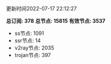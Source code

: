 更新时间2022-07-17 22:12:27

**总订阅: 378**
**总节点: 15815**
**有效节点: 3537**
- ss节点: 1091
- ssr节点: 14
- v2ray节点: 2035
- trojan节点: 397

